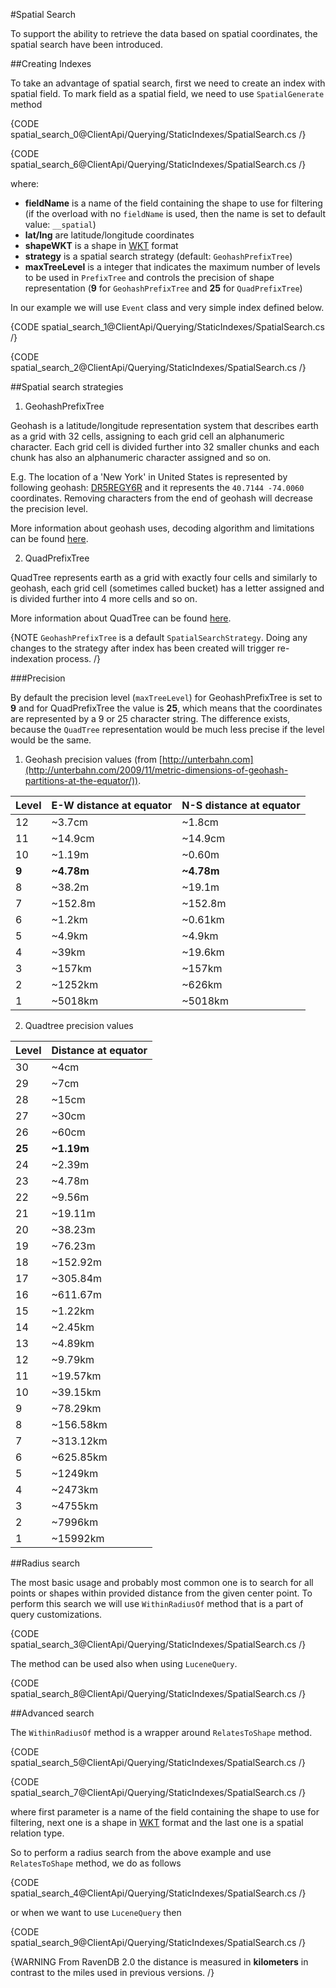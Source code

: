 ﻿#Spatial Search

To support the ability to retrieve the data based on spatial coordinates, the spatial search have been introduced.

##Creating Indexes

To take an advantage of spatial search, first we need to create an index with spatial field. To mark field as a spatial field, we need to use `SpatialGenerate` method

{CODE spatial_search_0@ClientApi/Querying/StaticIndexes/SpatialSearch.cs /}

{CODE spatial_search_6@ClientApi/Querying/StaticIndexes/SpatialSearch.cs /}

where:   

*	**fieldName** is a name of the field containing the shape to use for filtering (if the overload with no `fieldName` is used, then the name is set to default value: `__spatial`)          
*	**lat/lng** are latitude/longitude coordinates   
*	**shapeWKT** is a shape in [WKT](http://en.wikipedia.org/wiki/Well-known_text) format    
*	**strategy** is a spatial search strategy (default: `GeohashPrefixTree`)
*	**maxTreeLevel** is a integer that indicates the maximum number of levels to be used in `PrefixTree` and controls the precision of shape representation (**9** for `GeohashPrefixTree` and **25** for `QuadPrefixTree`)      

In our example we will use `Event` class and very simple index defined below.

{CODE spatial_search_1@ClientApi/Querying/StaticIndexes/SpatialSearch.cs /}

{CODE spatial_search_2@ClientApi/Querying/StaticIndexes/SpatialSearch.cs /}

##Spatial search strategies

1. GeohashPrefixTree

Geohash is a latitude/longitude representation system that describes earth as a grid with 32 cells, assigning to each grid cell an alphanumeric character. Each grid cell is divided further into 32 smaller chunks and each chunk has also an alphanumeric character assigned and so on.

E.g. The location of a 'New York' in United States is represented by following geohash: [DR5REGY6R](http://geohash.org/dr5regy6r) and it represents the `40.7144 -74.0060` coordinates. Removing characters from the end of geohash will decrease the precision level.

More information about geohash uses, decoding algorithm and limitations can be found [here](http://en.wikipedia.org/wiki/Geohash).

2. QuadPrefixTree

QuadTree represents earth as a grid with exactly four cells and similarly to geohash, each grid cell (sometimes called bucket) has a letter assigned and is divided further into 4 more cells and so on.

More information about QuadTree can be found [here](http://en.wikipedia.org/wiki/Quadtree).

{NOTE `GeohashPrefixTree` is a default `SpatialSearchStrategy`. Doing any changes to the strategy after index has been created will trigger re-indexation process. /}

###Precision

By default the precision level (`maxTreeLevel`) for GeohashPrefixTree is set to **9** and for QuadPrefixTree the value is **25**, which means that the coordinates are represented by a 9 or 25 character string. The difference exists, because the `QuadTree` representation would be much less precise if the level would be the same.

1. Geohash precision values (from [http://unterbahn.com](http://unterbahn.com/2009/11/metric-dimensions-of-geohash-partitions-at-the-equator/)).

| Level | E-W distance at equator | N-S distance at equator |
|:-----------------------|:---------------------|:---------------------|
| 12 | ~3.7cm | ~1.8cm |
| 11 | ~14.9cm | ~14.9cm |
| 10 | ~1.19m | ~0.60m |
| **9** | **~4.78m** | **~4.78m** |
| 8 | ~38.2m | ~19.1m |
| 7 | ~152.8m | ~152.8m |
| 6 | ~1.2km | ~0.61km |
| 5 | ~4.9km | ~4.9km |
| 4 | ~39km | ~19.6km |
| 3 | ~157km | ~157km |
| 2 | ~1252km | ~626km |
| 1 | ~5018km | ~5018km |

2. Quadtree precision values

| Level | Distance at equator |
|:-----------------------|:---------------------|
| 30 | ~4cm |
| 29 | ~7cm |
| 28 | ~15cm |
| 27 | ~30cm |
| 26 | ~60cm |
| **25** | **~1.19m** |
| 24 | ~2.39m |
| 23 | ~4.78m |
| 22 | ~9.56m |
| 21 | ~19.11m |
| 20 | ~38.23m |
| 19 | ~76.23m |
| 18 | ~152.92m |
| 17 | ~305.84m |
| 16 | ~611.67m |
| 15 | ~1.22km |
| 14 | ~2.45km |
| 13 | ~4.89km |
| 12 | ~9.79km |
| 11 | ~19.57km |
| 10 | ~39.15km |
| 9 | ~78.29km |
| 8 | ~156.58km |
| 7 | ~313.12km |
| 6 | ~625.85km |
| 5 | ~1249km |
| 4 | ~2473km |
| 3 | ~4755km |
| 2 | ~7996km |
| 1 | ~15992km |

##Radius search

The most basic usage and probably most common one is to search for all points or shapes within provided distance from the given center point. To perform this search we will use `WithinRadiusOf` method that is a part of query customizations.

{CODE spatial_search_3@ClientApi/Querying/StaticIndexes/SpatialSearch.cs /}

The method can be used also when using `LuceneQuery`.

{CODE spatial_search_8@ClientApi/Querying/StaticIndexes/SpatialSearch.cs /}

##Advanced search

The `WithinRadiusOf` method is a wrapper around `RelatesToShape` method.

{CODE spatial_search_5@ClientApi/Querying/StaticIndexes/SpatialSearch.cs /}

{CODE spatial_search_7@ClientApi/Querying/StaticIndexes/SpatialSearch.cs /}

where first parameter is a name of the field containing the shape to use for filtering, next one is a shape in [WKT](http://en.wikipedia.org/wiki/Well-known_text) format and the last one is a spatial relation type.

So to perform a radius search from the above example and use `RelatesToShape` method, we do as follows

{CODE spatial_search_4@ClientApi/Querying/StaticIndexes/SpatialSearch.cs /}

or when we want to use `LuceneQuery` then

{CODE spatial_search_9@ClientApi/Querying/StaticIndexes/SpatialSearch.cs /}

{WARNING From RavenDB 2.0 the distance is measured in **kilometers** in contrast to the miles used in previous versions. /}





